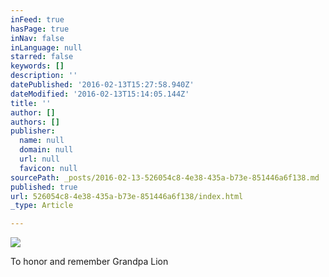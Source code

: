 ```yaml
---
inFeed: true
hasPage: true
inNav: false
inLanguage: null
starred: false
keywords: []
description: ''
datePublished: '2016-02-13T15:27:58.940Z'
dateModified: '2016-02-13T15:14:05.144Z'
title: ''
author: []
authors: []
publisher:
  name: null
  domain: null
  url: null
  favicon: null
sourcePath: _posts/2016-02-13-526054c8-4e38-435a-b73e-851446a6f138.md
published: true
url: 526054c8-4e38-435a-b73e-851446a6f138/index.html
_type: Article

---
```

![](https://the-grid-user-content.s3-us-west-2.amazonaws.com/6290cdda-a645-450d-b96a-e87250cc6994.jpg)

To honor and remember Grandpa Lion
